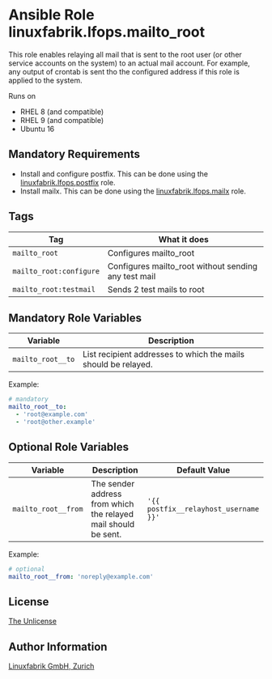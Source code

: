 # Ansible Role linuxfabrik.lfops.mailto_root

This role enables relaying all mail that is sent to the root user (or other service accounts on the system) to an actual mail account. For example, any output of crontab is sent tho the configured address if this role is applied to the system.

Runs on

* RHEL 8 (and compatible)
* RHEL 9 (and compatible)
* Ubuntu 16


## Mandatory Requirements

* Install and configure postfix. This can be done using the [linuxfabrik.lfops.postfix](https://github.com/Linuxfabrik/lfops/tree/main/roles/postfix) role.
* Install mailx. This can be done using the [linuxfabrik.lfops.mailx](https://github.com/Linuxfabrik/lfops/tree/main/roles/mailx) role.


## Tags

| Tag                     | What it does                                         |
| ---                     | ------------                                         |
| `mailto_root`           | Configures mailto_root                               |
| `mailto_root:configure` | Configures mailto_root without sending any test mail |
| `mailto_root:testmail`  | Sends 2 test mails to root                           |


## Mandatory Role Variables

| Variable            | Description                                                     |
| --------            | -----------                                                     |
| `mailto_root__to`   | List recipient addresses to which the mails should be relayed. |

Example:
```yaml
# mandatory
mailto_root__to:
  - 'root@example.com'
  - 'root@other.example'
```


## Optional Role Variables

| Variable | Description | Default Value |
| -------- | ----------- | ------------- |
| `mailto_root__from` | The sender address from which the relayed mail should be sent.  | `'{{ postfix__relayhost_username }}'` |

Example:
```yaml
# optional
mailto_root__from: 'noreply@example.com'
```


## License

[The Unlicense](https://unlicense.org/)


## Author Information

[Linuxfabrik GmbH, Zurich](https://www.linuxfabrik.ch)
